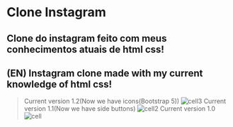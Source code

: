 # Clone Instagram
## Clone do instagram feito com meus conhecimentos atuais de html css!
## (EN) Instagram clone made with my current knowledge of html css!
> Current version 1.2(Now we have icons(Bootstrap 5))
![cell3](https://user-images.githubusercontent.com/101679144/227795675-83fa0f8d-c7a0-47ee-b7fa-9d1114edba7f.png)
> Current version 1.1(Now we have side buttons)
![cell2](https://user-images.githubusercontent.com/101679144/227240862-9699963d-0bca-47f4-b80e-02ccf41a08fe.png)
> Current version 1.0
![cell](https://user-images.githubusercontent.com/101679144/226939301-565e5bd4-8f2b-43be-95c2-a587f8357add.png)
